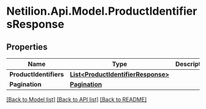 # Netilion.Api.Model.ProductIdentifiersResponse
## Properties

Name | Type | Description | Notes
------------ | ------------- | ------------- | -------------
**ProductIdentifiers** | [**List&lt;ProductIdentifierResponse&gt;**](ProductIdentifierResponse.md) |  | [optional] 
**Pagination** | [**Pagination**](Pagination.md) |  | [optional] 

[[Back to Model list]](../README.md#documentation-for-models) [[Back to API list]](../README.md#documentation-for-api-endpoints) [[Back to README]](../README.md)

